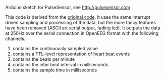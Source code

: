 Arduino sketch for PulseSensor, see http://pulsesensor.com

This code is derived from the [original code](https://github.com/WorldFamousElectronics/PulseSensor_Amped_Arduino). It uses the same interrupt driven sampling and processing of the data, but the more fancy features have been removed (ASCII art serial output, fading led). It outputs the data at 250Hz over the serial connection in OpenEEG format with the following channels.

1) contains the continuously sampled value
2) contains a TTL-level representation of heart beat events
3) contains the beats per minute
4) contains the inter beat interval in milliseconds
5) contains the sample time in milliseconds
